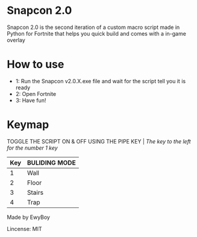 # Snapcon 2.0 #

Snapcon 2.0 is the second iteration of a custom macro script made in Python for Fortnite that helps you quick build and comes with a in-game overlay

# How to use #

*  1: Run the Snapcon v2.0.X.exe file and wait for the script tell you it is ready
*  2: Open Fortnite
*  3: Have fun!

# Keymap #

TOGGLE THE SCRIPT ON & OFF USING THE PIPE KEY |
*The key to the left for the number 1 key*

| Key     | BULIDING MODE |
| --------|---------------|
| 1  	  | Wall  		  |
| 2  	  | Floor  		  |
| 3  	  | Stairs  	  |
| 4  	  | Trap   		  |



Made by EwyBoy

Lincense: MIT
